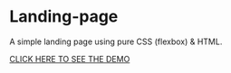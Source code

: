 # Landing-page
A simple landing page using pure CSS (flexbox) & HTML.

[CLICK HERE TO SEE THE DEMO](https://mosmn.github.io/Landing-page/)
